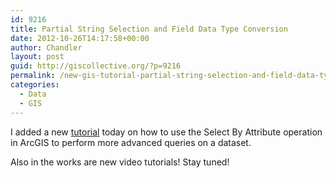 ```yaml
---
id: 9216
title: Partial String Selection and Field Data Type Conversion
date: 2012-10-26T14:17:58+00:00
author: Chandler
layout: post
guid: http://giscollective.org/?p=9216
permalink: /new-gis-tutorial-partial-string-selection-and-field-data-type-conversion/
categories:
  - Data
  - GIS
---
```

I added a new [tutorial](http://giscollective.org/attribute-selection-partial-string-search/) today on how to use the Select By Attribute operation in ArcGIS to perform more advanced queries on a dataset.

Also in the works are new video tutorials! Stay tuned!
